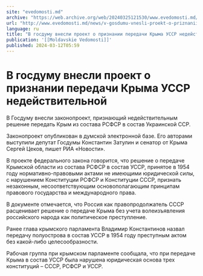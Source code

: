 ```yaml
---
site: "evedomosti.md"
archive: "https://web.archive.org/web/20240325121530/www.evedomosti.md/news/v-gosdumu-vnesli-proekt-o-priznanii-peredachi-kryma-ussr-ned"
url: "http://www.evedomosti.md/news/v-gosdumu-vnesli-proekt-o-priznanii-peredachi-kryma-ussr-ned"
language: ru
title: "В госдуму внесли проект о признании передачи Крыма УССР недействительной"
publication: '[[Moldavskie Vedomosti]]'
published: 2024-03-12T05:59
---
```


# В госдуму внесли проект о признании передачи Крыма УССР недействительной

В Госдуму внесли законопроект, признающий недействительным решение передать Крым из состава РСФСР в состав Украинской ССР.

Законопроект опубликован в думской электронной базе. Его авторами выступили депутат Госдумы Константин Затулин и сенатор от Крыма Сергей Цеков, пишет РИА «Новости».

В проекте федерального закона говорится, что решение о передаче Крымской области из состава РСФСР в состав УССР, принятое в 1954 году нормативно-правовыми актами не имеющими юридической силы, с нарушением Конституции РСФСР и Конституции СССР, признать незаконным, несоответствующим основополагающим принципам правового государства и международного права.

В документе отмечается, что Россия как правопродолжатель СССР расценивает решение о передаче Крыма без учета волеизъявления российского народа как политическое преступление.

Ранее глава крымского парламента Владимир Константинов назвал передачу полуострова в состав УССР в 1954 году преступным актом без какой-либо целесообразности.

Рабочая группа при крымском парламенте сообщала, что при передаче Крыма в состав УССР была нарушена юридическая основа трех конституций – СССР, РСФСР и УССР.